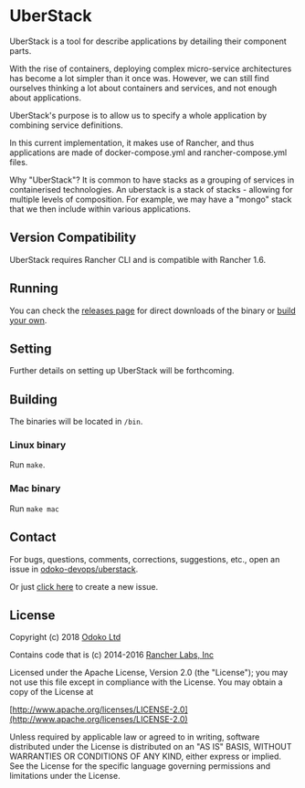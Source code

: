 UberStack
=========

UberStack is a tool for describe applications by detailing their component parts.

With the rise of containers, deploying complex micro-service architectures has become
a lot simpler than it once was. However, we can still find ourselves thinking a lot
about containers and services, and not enough about applications.

UberStack's purpose is to allow us to specify a whole application by combining
service definitions.

In this current implementation, it makes use of Rancher, and thus applications
are made of docker-compose.yml and rancher-compose.yml files.

Why "UberStack"? It is common to have stacks as a grouping of services in containerised
technologies. An uberstack is a stack of stacks - allowing for multiple levels of
composition. For example, we may have a "mongo" stack that we then include within
various applications.

## Version Compatibility
UberStack requires Rancher CLI and is compatible with Rancher 1.6. 

## Running

You can check the [releases page](https://github.com/odoko-devops/uberstack/releases) for direct downloads of the binary or [build your own](#building). 

## Setting 

Further details on setting up UberStack will be forthcoming.

## Building

The binaries will be located in `/bin`.

### Linux binary

Run `make`.

### Mac binary

Run `make mac`

## Contact

For bugs, questions, comments, corrections, suggestions, etc., open an issue in
[odoko-devops/uberstack](//github.com/odoko-devops/uberstack/issues).

Or just [click here](//github.com/rancher/rancher/issues/new?title=%5Bcli%5D%20) to create a new issue.

## License
Copyright (c) 2018 [Odoko Ltd](http://www.odoko.com)

Contains code that is (c) 2014-2016 [Rancher Labs, Inc](http://rancher.com)

Licensed under the Apache License, Version 2.0 (the "License");
you may not use this file except in compliance with the License.
You may obtain a copy of the License at

[http://www.apache.org/licenses/LICENSE-2.0](http://www.apache.org/licenses/LICENSE-2.0)

Unless required by applicable law or agreed to in writing, software
distributed under the License is distributed on an "AS IS" BASIS,
WITHOUT WARRANTIES OR CONDITIONS OF ANY KIND, either express or implied.
See the License for the specific language governing permissions and
limitations under the License.
